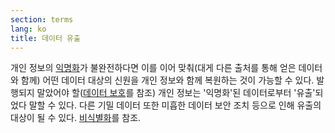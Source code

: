 ```yaml
---
section: terms
lang: ko
title: 데이터 유출
---
```


개인 정보의 [익명화](../anonymisation/)가 불완전하다면 이를 이어 맞춰(대게 다른 출처를 통해 얻은 데이터와 함께) 어떤 데이터 대상의 신원을 개인 정보와 함께 복원하는 것이 가능할 수 있다. 발행되지 말았어야 할([데이터 보호](../data-protection-legislation/)를 참조) 개인 정보는 '익명화'된 데이터로부터 '유출'되었다 말할 수 있다. 다른 기밀 데이터 또한 미흡한 데이터 보안 조치 등으로 인해 유출의 대상이 될 수 있다. [비식별화](../de-identification/)를 참조.
